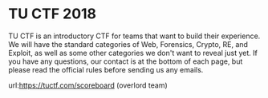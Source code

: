 # TU CTF 2018

TU CTF is an introductory CTF for teams that want to build their experience. We will have the standard categories of Web, Forensics, Crypto, RE, and Exploit, as well as some other categories we don't want to reveal just yet. If you have any questions, our contact is at the bottom of each page, but please read the official rules before sending us any emails.

url:https://tuctf.com/scoreboard (overlord team)

